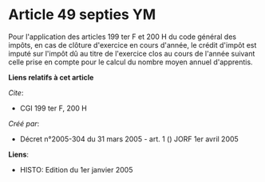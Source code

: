 # Article 49 septies YM

Pour l'application des articles 199 ter F et 200 H du code général des impôts, en cas de clôture d'exercice en cours d'année,
le crédit d'impôt est imputé sur l'impôt dû au titre de l'exercice clos au cours de l'année suivant celle prise en compte
pour le calcul du nombre moyen annuel d'apprentis.

**Liens relatifs à cet article**

_Cite_:

  - CGI 199 ter F, 200 H

_Créé par_:

  - Décret n°2005-304 du 31 mars 2005 - art. 1 () JORF 1er avril 2005

**Liens**:

  - HISTO: Edition du 1er janvier 2005
